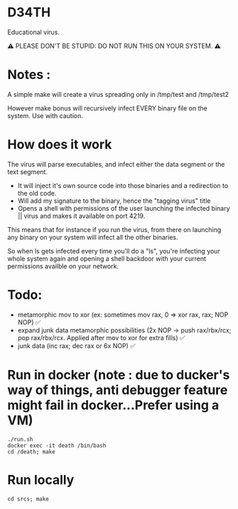 # D34TH
Educational virus.

:warning: PLEASE DON'T BE STUPID: DO NOT RUN THIS ON YOUR SYSTEM. :warning:

# Notes : 

A simple make will create a virus spreading only in /tmp/test and /tmp/test2

However make bonus will recursively infect EVERY binary file on the system. Use with caution.

# How does it work

The virus will parse executables, and infect either the data segment or the text segment.

* It will inject it's own source code into those binaries and a redirection to the old code.
* Will add my signature to the binary, hence the "tagging virus" title
* Opens a shell with permissions of the user launching the infected binary || virus and makes it available on port 4219.

This means that for instance if you run the virus, from there on launching any binary on your system will infect all the other binaries.

So when ls gets infected every time you'll do a "ls", you're infecting your whole system again and opening a shell backdoor with your current permissions availble on your network.

# Todo: 

* metamorphic mov to xor  (ex: sometimes mov rax, 0 =>  xor rax, rax; NOP NOP) ✅
* expand junk data metamorphic possibilities (2x NOP -> push rax/rbx/rcx; pop rax/rbx/rcx. Applied after mov to xor for extra fills) ✅
* junk data (inc rax; dec rax or 6x NOP) ✅

# Run in docker (note : due to ducker's way of things, anti debugger feature might fail in docker...Prefer using a VM)
```
./run.sh
docker exec -it death /bin/bash 
cd /death; make
```
# Run locally
```
cd srcs; make
```
